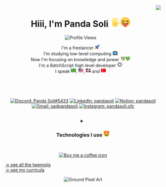 <img align='right' height='300px' src='assets/my-character/swing.svg' rel='Swing Pixel Art'/>
<div align='center'>

# Hiii, I'm Panda Soli <img src='https://raw.githubusercontent.com/pandasoli/twemojis/master/1f590.svg' width='32'/><img src='https://raw.githubusercontent.com/pandasoli/twemojis/master/1f61d.svg' width='32'/>
![Profile Views](https://komarev.com/ghpvc?username=pandasoli&label=Profile%20Views&color=1f2630&style=flat)

I'm a freelancer <img src='https://raw.githubusercontent.com/pandasoli/twemojis/master/1f680.svg' width='16'/>  
I'm studying low-level computing <img src='https://raw.githubusercontent.com/pandasoli/twemojis/master/1f4fa.svg' width='16'/>  
Now I'm focusing on knowledge and power <img src='https://raw.githubusercontent.com/pandasoli/twemojis/master/1fad2.svg' width='16'/><img src='https://raw.githubusercontent.com/pandasoli/twemojis/master/1f49a.svg' width='16'/>  
I'm a BatchScript high level developer <img src='https://raw.githubusercontent.com/pandasoli/twemojis/master/2699.svg' width='16'/>  
I speak
  <img src='https://raw.githubusercontent.com/pandasoli/twemojis/master/1f1e7-1f1f7.svg' width='16'/>, 
  <img src='https://raw.githubusercontent.com/pandasoli/twemojis/master/1f1fa-1f1f8.svg' width='16'/>, 
  <img src='https://raw.githubusercontent.com/pandasoli/twemojis/master/1f1e9-1f1f4.svg' width='16'/> and 
  <img src='https://raw.githubusercontent.com/pandasoli/twemojis/master/1f1f9-1f1f7.svg' width='16'/>

<br/>
<br/>
<br/>

[![Discord: Panda Soli#5433](https://img.shields.io/badge/Panda%20Soli%235433-161b22?style=for-the-badge&logo=discord&logoColor=c9d1d9)](https://discord.com/users/765345840856170526)
[![LinkedIn: pandasoli](https://img.shields.io/badge/pandasoli-161b22?style=for-the-badge&logo=linkedin&logoColor=c9d1d9)](https://linkedin.com/in/pandasoli)
[![Notion: pandasoli](https://img.shields.io/badge/pandasoli-161b22?style=for-the-badge&logo=notion&logoColor=c9d1d9)](https://pandasoli.notion.site/Programming-22b87861ba594689ae592924d992cc7b)  
[![Gmail: sadpandasoli](https://img.shields.io/badge/sadpandasoli-161b22?style=for-the-badge&logo=gmail&logoColor=c9d1d9)](mailto:sadpandasoli@gmail.com)
[![Instagram: pandasoli.ofc](https://img.shields.io/badge/pandasoli.ofc-161b22?style=for-the-badge&logo=instagram&logoColor=c9d1d9)](https://instagram.com/pandasoli.ofc)

<br/>

<details>
  <summary>

  ### Technologies I use <img src='https://raw.githubusercontent.com/pandasoli/twemojis/master/1f929.svg' width='20'/>
  </summary>

  ![React.js](https://img.shields.io/badge/React.js-161b22?style=for-the-badge&logo=react&logoColor=c9d1d9)
  ![Node.js](https://img.shields.io/badge/Node.js-161b22?style=for-the-badge&logo=nodedotjs&logoColor=c9d1d9)
  ![Deno.js](https://img.shields.io/badge/Deno.js-161b22?style=for-the-badge&logo=deno&logoColor=c9d1d9)
  ![Git](https://img.shields.io/badge/Git-161b22?style=for-the-badge&logo=git&logoColor=c9d1d9)

  ![HTML 5](https://img.shields.io/badge/HTML%205-161b22?style=for-the-badge&logo=html5&logoColor=c9d1d9)
  ![CSS 3](https://img.shields.io/badge/CSS%203-161b22?style=for-the-badge&logo=css3&logoColor=c9d1d9)
  ![TypeScript](https://img.shields.io/badge/TypeScript-161b22?style=for-the-badge&logo=typescript&logoColor=c9d1d9)
  ![Python](https://img.shields.io/badge/Python-161b22?style=for-the-badge&logo=python&logoColor=c9d1d9)  
  ![C](https://img.shields.io/badge/C-161b22?style=for-the-badge&logo=c&logoColor=c9d1d9)
  ![C++](https://img.shields.io/badge/C++-161b22?style=for-the-badge&logo=cplusplus&logoColor=c9d1d9)
  ![C#](https://img.shields.io/badge/C%23-161b22?style=for-the-badge&logo=csharp&logoColor=c9d1d9)
  ![Rust](https://img.shields.io/badge/Rust-161b22?style=for-the-badge&logo=rust&logoColor=c9d1d9)
  ![BatchScript](https://img.shields.io/badge/BatchScript-161b22?style=for-the-badge&logo=shell&logoColor=c9d1d9)

  ![MongoDB](https://img.shields.io/badge/MongoDB-161b22?style=for-the-badge&logo=mongodb&logoColor=c9d1d9)
  ![MySQL](https://img.shields.io/badge/MySQL-161b22?style=for-the-badge&logo=mysql&logoColor=c9d1d9)

  <img src='https://github-readme-stats.vercel.app/api/top-langs?username=pandasoli&layout=compact&langs_count=4&bg_color=161b22&hide_border=true&title_color=c9d1d9&text_color=a1a1a1' height='150em'/>
</details>

<br/>

[
  ![Buy me a coffee icon](https://img.buymeacoffee.com/button-api?text=Buy%20me%20a%20coffee&emoji=&slug=pandasoliofc&button_colour=161b22&outline_colour=a1a1a1&font_colour=c9d1d9&font_family=Poppins&coffee_colour=fff)
](https://www.buymeacoffee.com/pandasoliofc)

<div align='left'>

  [→ see all the twemojis](https://github.com/pandasoli/twemojis)  
  [→ see my curricula](./assets/curricula/)
</div>

[prim-cl]: 1f2630
[secon-cl]: 161b22
[font-cl]: c9d1d9

![Ground Pixel Art](assets/my-character/ground.svg)
